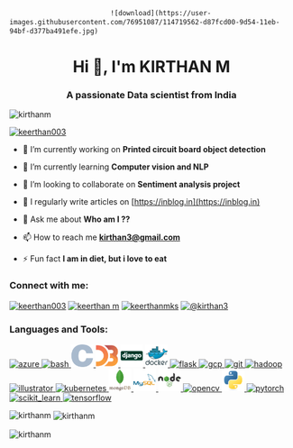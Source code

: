                              ![download](https://user-images.githubusercontent.com/76951087/114719562-d87fcd00-9d54-11eb-94bf-d377ba491efe.jpg)


<h1 align="center">Hi 👋, I'm KIRTHAN M</h1>
<h3 align="center">A passionate Data scientist from India</h3>

<p align="left"> <img src="https://komarev.com/ghpvc/?username=kirthanm&label=Profile%20views&color=0e75b6&style=flat" alt="kirthanm" /> </p>

<p align="left"> <a href="https://twitter.com/keerthan003" target="blank"><img src="https://img.shields.io/twitter/follow/keerthan003?logo=twitter&style=for-the-badge" alt="keerthan003" /></a> </p>

- 🔭 I’m currently working on **Printed circuit board object detection**

- 🌱 I’m currently learning **Computer vision and NLP**

- 👯 I’m looking to collaborate on **Sentiment analysis project**

- 📝 I regularly write articles on [https://inblog.in](https://inblog.in)

- 💬 Ask me about **Who am I ??**

- 📫 How to reach me **kirthan3@gmail.com**

- ⚡ Fun fact **I am in diet, but i love to eat**

<h3 align="left">Connect with me:</h3>
<p align="left">
<a href="https://twitter.com/keerthan003" target="blank"><img align="center" src="https://cdn.jsdelivr.net/npm/simple-icons@3.0.1/icons/twitter.svg" alt="keerthan003" height="30" width="40" /></a>
<a href="https://linkedin.com/in/keerthan m" target="blank"><img align="center" src="https://cdn.jsdelivr.net/npm/simple-icons@3.0.1/icons/linkedin.svg" alt="keerthan m" height="30" width="40" /></a>
<a href="https://instagram.com/keerthanmks" target="blank"><img align="center" src="https://cdn.jsdelivr.net/npm/simple-icons@3.0.1/icons/instagram.svg" alt="keerthanmks" height="30" width="40" /></a>
<a href="https://medium.com/@kirthan3" target="blank"><img align="center" src="https://cdn.jsdelivr.net/npm/simple-icons@3.0.1/icons/medium.svg" alt="@kirthan3" height="30" width="40" /></a>
</p>

<h3 align="left">Languages and Tools:</h3>
<p align="left"> <a href="https://azure.microsoft.com/en-in/" target="_blank"> <img src="https://www.vectorlogo.zone/logos/microsoft_azure/microsoft_azure-icon.svg" alt="azure" width="40" height="40"/> </a> <a href="https://www.gnu.org/software/bash/" target="_blank"> <img src="https://www.vectorlogo.zone/logos/gnu_bash/gnu_bash-icon.svg" alt="bash" width="40" height="40"/> </a> <a href="https://www.cprogramming.com/" target="_blank"> <img src="https://raw.githubusercontent.com/devicons/devicon/master/icons/c/c-original.svg" alt="c" width="40" height="40"/> </a> <a href="https://d3js.org/" target="_blank"> <img src="https://raw.githubusercontent.com/devicons/devicon/master/icons/d3js/d3js-original.svg" alt="d3js" width="40" height="40"/> </a> <a href="https://www.djangoproject.com/" target="_blank"> <img src="https://raw.githubusercontent.com/devicons/devicon/master/icons/django/django-original.svg" alt="django" width="40" height="40"/> </a> <a href="https://www.docker.com/" target="_blank"> <img src="https://raw.githubusercontent.com/devicons/devicon/master/icons/docker/docker-original-wordmark.svg" alt="docker" width="40" height="40"/> </a> <a href="https://flask.palletsprojects.com/" target="_blank"> <img src="https://www.vectorlogo.zone/logos/pocoo_flask/pocoo_flask-icon.svg" alt="flask" width="40" height="40"/> </a> <a href="https://cloud.google.com" target="_blank"> <img src="https://www.vectorlogo.zone/logos/google_cloud/google_cloud-icon.svg" alt="gcp" width="40" height="40"/> </a> <a href="https://git-scm.com/" target="_blank"> <img src="https://www.vectorlogo.zone/logos/git-scm/git-scm-icon.svg" alt="git" width="40" height="40"/> </a> <a href="https://hadoop.apache.org/" target="_blank"> <img src="https://www.vectorlogo.zone/logos/apache_hadoop/apache_hadoop-icon.svg" alt="hadoop" width="40" height="40"/> </a> <a href="https://www.adobe.com/in/products/illustrator.html" target="_blank"> <img src="https://www.vectorlogo.zone/logos/adobe_illustrator/adobe_illustrator-icon.svg" alt="illustrator" width="40" height="40"/> </a> <a href="https://kubernetes.io" target="_blank"> <img src="https://www.vectorlogo.zone/logos/kubernetes/kubernetes-icon.svg" alt="kubernetes" width="40" height="40"/> </a> <a href="https://www.mongodb.com/" target="_blank"> <img src="https://raw.githubusercontent.com/devicons/devicon/master/icons/mongodb/mongodb-original-wordmark.svg" alt="mongodb" width="40" height="40"/> </a> <a href="https://www.mysql.com/" target="_blank"> <img src="https://raw.githubusercontent.com/devicons/devicon/master/icons/mysql/mysql-original-wordmark.svg" alt="mysql" width="40" height="40"/> </a> <a href="https://nodejs.org" target="_blank"> <img src="https://raw.githubusercontent.com/devicons/devicon/master/icons/nodejs/nodejs-original-wordmark.svg" alt="nodejs" width="40" height="40"/> </a> <a href="https://opencv.org/" target="_blank"> <img src="https://www.vectorlogo.zone/logos/opencv/opencv-icon.svg" alt="opencv" width="40" height="40"/> </a> <a href="https://www.python.org" target="_blank"> <img src="https://raw.githubusercontent.com/devicons/devicon/master/icons/python/python-original.svg" alt="python" width="40" height="40"/> </a> <a href="https://pytorch.org/" target="_blank"> <img src="https://www.vectorlogo.zone/logos/pytorch/pytorch-icon.svg" alt="pytorch" width="40" height="40"/> </a> <a href="https://scikit-learn.org/" target="_blank"> <img src="https://upload.wikimedia.org/wikipedia/commons/0/05/Scikit_learn_logo_small.svg" alt="scikit_learn" width="40" height="40"/> </a> <a href="https://www.tensorflow.org" target="_blank"> <img src="https://www.vectorlogo.zone/logos/tensorflow/tensorflow-icon.svg" alt="tensorflow" width="40" height="40"/> </a> </p>

<p><img align="left" src="https://github-readme-stats.vercel.app/api/top-langs?username=kirthanm&show_icons=true&locale=en&layout=compact" alt="kirthanm" /></p>

<p>&nbsp;<img align="center" src="https://github-readme-stats.vercel.app/api?username=kirthanm&show_icons=true&locale=en" alt="kirthanm" /></p>

<p><img align="center" src="https://github-readme-streak-stats.herokuapp.com/?user=kirthanm&" alt="kirthanm" /></p>

